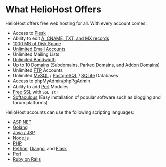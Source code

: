 # What HelioHost Offers

HelioHost offers free web hosting for all. With every account comes:

* Access to [Plesk](../tutorials/plesk/README.md)
* Ability to edit [A, CNAME, TXT, and MX records](../tutorials/dns-record-management/heliohost-dns-records/README.md)
* [1000 MB of Disk Space](../features/storage.md)
* [Unlimited Email Accounts](../features/unlimited-email-accounts.md)
* Unlimited Mailing Lists
* [Unlimited Bandwidth](../features/unlimited-bandwidth.md)
* Up to [10 Domains](../management/parked-addon-and-sub-domains.md) (Subdomains, Parked Domains, and Addon Domains)
* Unlimited [FTP](../management/uploading-files.md) Accounts
* Unlimited [MySQL](../management/mysql.md) / [PostgreSQL](../features/postgresql.md) / [SQLite](../features/sqlite.md) Databases
* Access to phpMyAdmin/phpPgAdmin
* Ability to add [Perl](../tutorials/perl.md) Modules
* [Free SSL](/management/ssl.md) with `SSL It!`
* [Softaculous](../features/softaculous.md) (Easy installation of popular software such as blogging and forum platforms)

HelioHost accounts can use the following scripting languages:

* [ASP.NET](../features/asp.net.md)
* [Golang](../tutorials/golang.md)
* [Java / JSP](../features/java.md)
* [Node.js](../tutorials/node.js/README.md)
* [PHP](../features/php.md)
* [Python](../features/python.md), [Django](../tutorials/django.md), and [Flask](../tutorials/flask.md)
* [Perl](../tutorials/perl.md)
* [Ruby on Rails](../tutorials/ror.md)